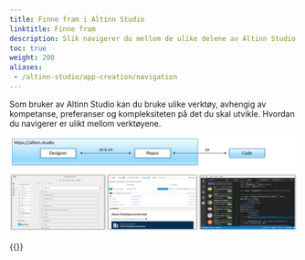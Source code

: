 ```yaml
---
title: Finne fram i Altinn Studio
linktitle: Finne fram
description: Slik navigerer du mellom de ulike delene av Altinn Studio.
toc: true
weight: 200
aliases:
 - /altinn-studio/app-creation/navigation
---
```


Som bruker av Altinn Studio kan du bruke ulike verktøy, avhengig av kompetanse, preferanser og kompleksiteten på det du skal utvikle.
Hvordan du navigerer er ulikt mellom verktøyene.

![Altinn Studio verktøy](3-tools.png "De tre verktøyene i Altinn Studio: Designer, Repos og Code.")

{{<children>}}

